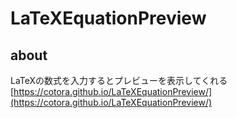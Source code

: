# LaTeXEquationPreview
## about
LaTeXの数式を入力するとプレビューを表示してくれる
[https://cotora.github.io/LaTeXEquationPreview/](https://cotora.github.io/LaTeXEquationPreview/)
